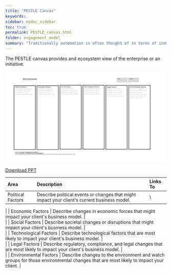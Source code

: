 ```yaml
---
title: "PESTLE Canvas"
keywords: 
sidebar: mydoc_sidebar
toc: true
permalink: PESTLE_canvas.html
folder: engagement_model
summary: "Traditionally automation is often thought of in terms of industrial automation, which is a subject in itself."
---
```


The PESTLE canvas provides and ecosystem view of the enterprise or an initiative.

![image001](media/pestle001.svg)

[Download PPT](media/ppt/PESTLE.pptx)

| Area | Description | Links To |
| :-- | :-- | :-- |
| Political Factors | Describe political events or changes that might impact your client's current business model. |\
 |
| Economic Factors | Describe changes in economic forces that might impact your client's business model. |\
 |
| Social Factors | Describe societal changes or disruptions that might impact your client's business model. |\
 |
| Technological Factors | Describe technological factors that are most likely to impact your client's business model. |\
 |
| Legal Factors | Describe regulatory, compliance, and legal changes that are most likely to impact your client's business model. |\
 |
| Environmental Factors | Describe changes to the environment and watch groups for those environmental changes that are most likely to impact your client. |
